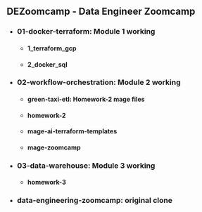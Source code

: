 ## DEZoomcamp - Data Engineer Zoomcamp

- ### 01-docker-terraform: Module 1 working

  - #### 1_terraform_gcp
  - #### 2_docker_sql

- ### 02-workflow-orchestration: Module 2 working

  - #### green-taxi-etl: Homework-2 mage files
  - #### homework-2
  - #### mage-ai-terraform-templates
  - #### mage-zoomcamp

- ### 03-data-warehouse: Module 3 working

  - #### homework-3

- ### data-engineering-zoomcamp: original clone

